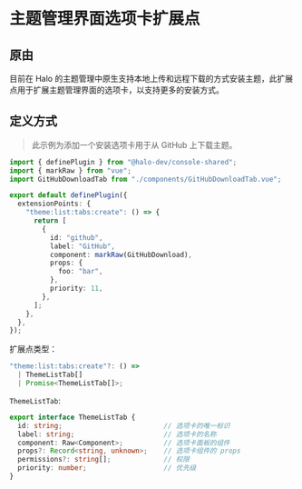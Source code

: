 # 主题管理界面选项卡扩展点

## 原由

目前在 Halo 的主题管理中原生支持本地上传和远程下载的方式安装主题，此扩展点用于扩展主题管理界面的选项卡，以支持更多的安装方式。

## 定义方式

> 此示例为添加一个安装选项卡用于从 GitHub 上下载主题。

```ts
import { definePlugin } from "@halo-dev/console-shared";
import { markRaw } from "vue";
import GitHubDownloadTab from "./components/GitHubDownloadTab.vue";

export default definePlugin({
  extensionPoints: {
    "theme:list:tabs:create": () => {
      return [
        {
          id: "github",
          label: "GitHub",
          component: markRaw(GitHubDownload),
          props: {
            foo: "bar",
          },
          priority: 11,
        },
      ];
    },
  },
});
```

扩展点类型：

```ts
"theme:list:tabs:create"?: () =>
  | ThemeListTab[]
  | Promise<ThemeListTab[]>;
```

`ThemeListTab`:

```ts
export interface ThemeListTab {
  id: string;                         // 选项卡的唯一标识
  label: string;                      // 选项卡的名称
  component: Raw<Component>;          // 选项卡面板的组件
  props?: Record<string, unknown>;    // 选项卡组件的 props
  permissions?: string[];             // 权限
  priority: number;                   // 优先级
}
```
